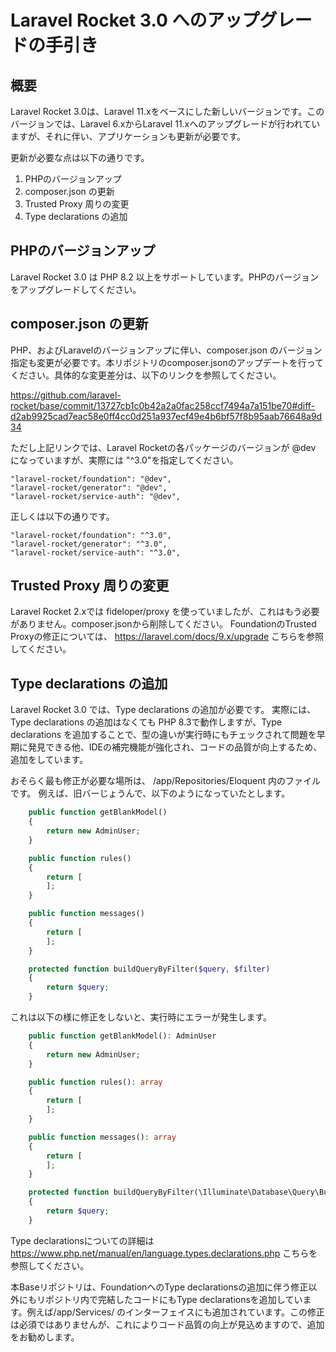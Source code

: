 # Laravel Rocket 3.0 へのアップグレードの手引き

## 概要

Laravel Rocket 3.0は、Laravel 11.xをベースにした新しいバージョンです。このバージョンでは、Laravel 6.xからLaravel 11.xへのアップグレードが行われていますが、それに伴い、アプリケーションも更新が必要です。

更新が必要な点は以下の通りです。

1. PHPのバージョンアップ
2. composer.json の更新
3. Trusted Proxy 周りの変更
4. Type declarations の追加


## PHPのバージョンアップ

Laravel Rocket 3.0 は PHP 8.2 以上をサポートしています。PHPのバージョンをアップグレードしてください。


## composer.json の更新

PHP、およびLaravelのバージョンアップに伴い、composer.json のバージョン指定も変更が必要です。本リポジトリのcomposer.jsonのアップデートを行ってください。具体的な変更差分は、以下のリンクを参照してください。

https://github.com/laravel-rocket/base/commit/13727cb1c0b42a2a0fac258ccf7494a7a151be70#diff-d2ab9925cad7eac58e0ff4cc0d251a937ecf49e4b6bf57f8b95aab76648a9d34

ただし上記リンクでは、Laravel Rocketの各パッケージのバージョンが @dev になっていますが、実際には "^3.0"を指定してください。

```
"laravel-rocket/foundation": "@dev",
"laravel-rocket/generator": "@dev",
"laravel-rocket/service-auth": "@dev",
```

正しくは以下の通りです。

```
"laravel-rocket/foundation": "^3.0",
"laravel-rocket/generator": "^3.0",
"laravel-rocket/service-auth": "^3.0",
```

## Trusted Proxy 周りの変更

Laravel Rocket 2.xでは fideloper/proxy を使っていましたが、これはもう必要がありません。composer.jsonから削除してください。
FoundationのTrusted Proxyの修正については、 https://laravel.com/docs/9.x/upgrade こちらを参照してください。

## Type declarations の追加

Laravel Rocket 3.0 では、Type declarations の追加が必要です。
実際には、Type declarations の追加はなくても PHP 8.3で動作しますが、Type declarations を追加することで、型の違いが実行時にもチェックされて問題を早期に発見できる他、IDEの補完機能が強化され、コードの品質が向上するため、追加をしています。

おそらく最も修正が必要な場所は、 /app/Repositories/Eloquent 内のファイルです。
例えば、旧バーじょうんで、以下のようになっていたとします。

```php
    public function getBlankModel()
    {
        return new AdminUser;
    }

    public function rules()
    {
        return [
        ];
    }

    public function messages()
    {
        return [
        ];
    }

    protected function buildQueryByFilter($query, $filter)
    {
        return $query;
    }
```

これは以下の様に修正をしないと、実行時にエラーが発生します。

```php
    public function getBlankModel(): AdminUser
    {
        return new AdminUser;
    }

    public function rules(): array
    {
        return [
        ];
    }

    public function messages(): array
    {
        return [
        ];
    }

    protected function buildQueryByFilter(\Illuminate\Database\Query\Builder|\Illuminate\Database\Eloquent\Builder|Base $query, array $filter): \Illuminate\Database\Query\Builder|\Illuminate\Database\Eloquent\Builder|Base
    {
        return $query;
    }
```

Type declarationsについての詳細は https://www.php.net/manual/en/language.types.declarations.php こちらを参照してください。

本Baseリポジトリは、FoundationへのType declarationsの追加に伴う修正以外にもリポジトリ内で完結したコードにもType declarationsを追加しています。例えば/app/Services/ のインターフェイスにも追加されています。この修正は必須ではありませんが、これによりコード品質の向上が見込めますので、追加をお勧めします。
